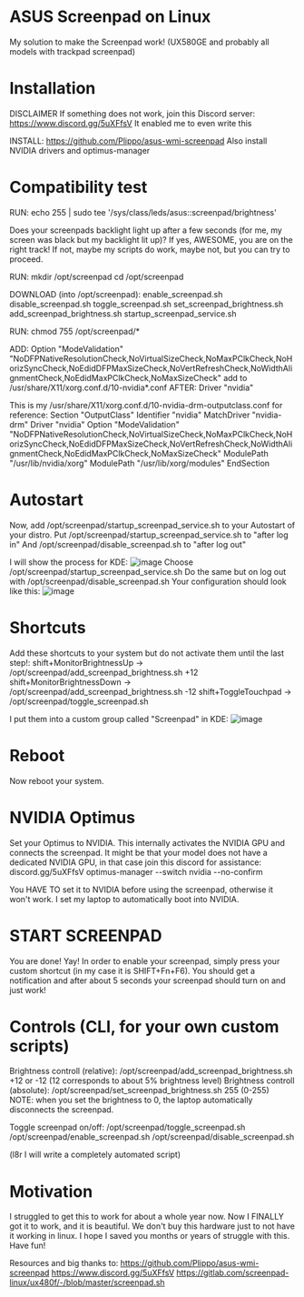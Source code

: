 # ASUS Screenpad on Linux
My solution to make the Screenpad work! (UX580GE and probably all models with trackpad screenpad)

# Installation

DISCLAIMER
If something does not work, join this Discord server: https://www.discord.gg/5uXFfsV
It enabled me to even write this

INSTALL:
https://github.com/Plippo/asus-wmi-screenpad
Also install NVIDIA drivers and optimus-manager

# Compatibility test
RUN:
echo 255 | sudo tee '/sys/class/leds/asus::screenpad/brightness'

Does your screenpads backlight light up after a few seconds (for me, my screen was black but my backlight lit up)? If yes, AWESOME, you are on the right track! If not, maybe my scripts do work, maybe not, but you can try to proceed.

RUN:
mkdir /opt/screenpad
cd /opt/screenpad

DOWNLOAD (into /opt/screenpad):
enable_screenpad.sh
disable_screenpad.sh
toggle_screenpad.sh
set_screenpad_brightness.sh
add_screenpad_brightness.sh
startup_screenpad_service.sh

RUN:
chmod 755 /opt/screenpad/*

ADD:
Option "ModeValidation" "NoDFPNativeResolutionCheck,NoVirtualSizeCheck,NoMaxPClkCheck,NoHorizSyncCheck,NoEdidDFPMaxSizeCheck,NoVertRefreshCheck,NoWidthAlignmentCheck,NoEdidMaxPClkCheck,NoMaxSizeCheck"
add to /usr/share/X11/xorg.conf.d/10-nvidia*.conf AFTER: Driver "nvidia"

This is my /usr/share/X11/xorg.conf.d/10-nvidia-drm-outputclass.conf for reference:
Section "OutputClass"
Identifier "nvidia"
MatchDriver "nvidia-drm"
Driver "nvidia"
Option "ModeValidation" "NoDFPNativeResolutionCheck,NoVirtualSizeCheck,NoMaxPClkCheck,NoHorizSyncCheck,NoEdidDFPMaxSizeCheck,NoVertRefreshCheck,NoWidthAlignmentCheck,NoEdidMaxPClkCheck,NoMaxSizeCheck"
ModulePath "/usr/lib/nvidia/xorg"
ModulePath "/usr/lib/xorg/modules"
EndSection

# Autostart
Now, add /opt/screenpad/startup_screenpad_service.sh to your Autostart of your distro.
Put /opt/screenpad/startup_screenpad_service.sh to "after log in"
And /opt/screenpad/disable_screenpad.sh to "after log out"

I will show the process for KDE:
![image](https://user-images.githubusercontent.com/43215895/122564947-746bd480-d035-11eb-8bf7-cb3e6b79b8db.png)
Choose /opt/screenpad/startup_screenpad_service.sh
Do the same but on log out with /opt/screenpad/disable_screenpad.sh
Your configuration should look like this:
![image](https://user-images.githubusercontent.com/43215895/122565203-bbf26080-d035-11eb-9a32-c2ae254025f5.png)

# Shortcuts
Add these shortcuts to your system but do not activate them until the last step!:
shift+MonitorBrightnessUp  ->  /opt/screenpad/add_screenpad_brightness.sh +12
shift+MonitorBrightnessDown -> /opt/screenpad/add_screenpad_brightness.sh -12
shift+ToggleTouchpad     ->    /opt/screenpad/toggle_screenpad.sh

I put them into a custom group called "Screenpad" in KDE:
![image](https://user-images.githubusercontent.com/43215895/122568580-6fa91f80-d039-11eb-8379-0e2c1361b0dd.png)

# Reboot

Now reboot your system.

# NVIDIA Optimus
Set your Optimus to NVIDIA. This internally activates the NVIDIA GPU and connects the screenpad. It might be that your model does not have a dedicated NVIDIA GPU, in that case join this discord for assistance: discord.gg/5uXFfsV
optimus-manager --switch nvidia --no-confirm

You HAVE TO set it to NVIDIA before using the screenpad, otherwise it won't work. I set my laptop to automatically boot into NVIDIA.

# START SCREENPAD

You are done! Yay! In order to enable your screenpad, simply press your custom shortcut (in my case it is SHIFT+Fn+F6).
You should get a notification and after about 5 seconds your screenpad should turn on and just work!

# Controls (CLI, for your own custom scripts)

Brightness controll (relative):
/opt/screenpad/add_screenpad_brightness.sh +12 or -12 (12 corresponds to about 5% brightness level)
Brightness controll (absolute):
/opt/screenpad/set_screenpad_brightness.sh 255 (0-255)
NOTE: when you set the brightness to 0, the laptop automatically disconnects the screenpad.

Toggle screenpad on/off:
/opt/screenpad/toggle_screenpad.sh
/opt/screenpad/enable_screenpad.sh
/opt/screenpad/disable_screenpad.sh


(l8r I will write a completely automated script)


# Motivation

I struggled to get this to work for about a whole year now. Now I FINALLY got it to work, and it is beautiful.
We don't buy this hardware just to not have it working in linux.
I hope I saved you months or years of struggle with this. Have fun!

Resources and big thanks to:
https://github.com/Plippo/asus-wmi-screenpad
https://www.discord.gg/5uXFfsV
https://gitlab.com/screenpad-linux/ux480f/-/blob/master/screenpad.sh
